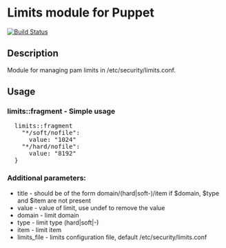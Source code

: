 # Limits module for Puppet
[![Build Status](https://travis-ci.org/Adaptavist/puppet-limits.svg?branch=master)](https://travis-ci.org/Adaptavist/puppet-limits)

## Description
Module for managing pam limits in /etc/security/limits.conf.

## Usage

### limits::fragment - Simple usage

<pre>
  limits::fragment
    "*/soft/nofile":
      value: "1024"
    "*/hard/nofile":
      value: "8192"
  }
</pre>

### Additional parameters: 
- title - should be of the form domain/(hard|soft-)/item if $domain, $type
        and $item are not present
- value - value of limit, use undef to remove the value
- domain - limit domain
- type - limit type (hard|soft|-)
- item - limit item
- limits_file - limits configuration file, default /etc/security/limits.conf

